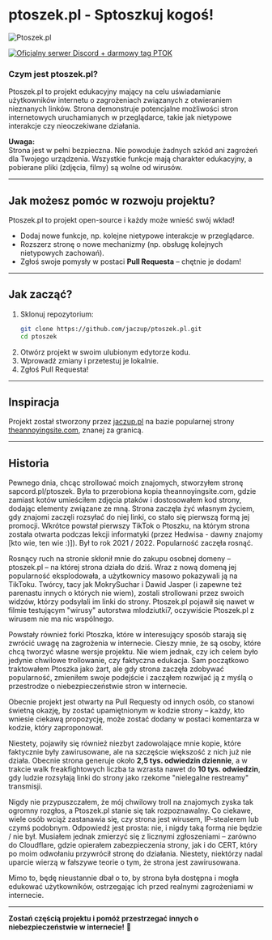 # ptoszek.pl - Sptoszkuj kogoś!

![Ptoszek.pl](./media/images/ptok.jpg)

[![Oficjalny serwer Discord + darmowy tag PTOK](https://img.shields.io/badge/Discord-Oficjalny%20serwer%20Discord%20%2B%20darmowy%20tag%20PTOK-5865F2?logo=discord&logoColor=white)](https://dc.ptoszek.pl)

### Czym jest ptoszek.pl?
Ptoszek.pl to projekt edukacyjny mający na celu uświadamianie użytkowników internetu o zagrożeniach związanych z otwieraniem nieznanych linków. Strona demonstruje potencjalne możliwości stron internetowych uruchamianych w przeglądarce, takie jak nietypowe interakcje czy nieoczekiwane działania.

**Uwaga:**  
Strona jest w pełni bezpieczna. Nie powoduje żadnych szkód ani zagrożeń dla Twojego urządzenia. Wszystkie funkcje mają charakter edukacyjny, a pobierane pliki (zdjęcia, filmy) są wolne od wirusów.

---

## Jak możesz pomóc w rozwoju projektu?

Ptoszek.pl to projekt open-source i każdy może wnieść swój wkład!  

- Dodaj nowe funkcje, np. kolejne nietypowe interakcje w przeglądarce.  
- Rozszerz stronę o nowe mechanizmy (np. obsługę kolejnych nietypowych zachowań).  
- Zgłoś swoje pomysły w postaci **Pull Requesta** – chętnie je dodam!

---

## Jak zacząć?

1. Sklonuj repozytorium:  
   ```bash
   git clone https://github.com/jaczup/ptoszek.pl.git
   cd ptoszek
   ```
2. Otwórz projekt w swoim ulubionym edytorze kodu.  
3. Wprowadź zmiany i przetestuj je lokalnie.  
4. Zgłoś Pull Requesta!

---

## Inspiracja

Projekt został stworzony przez [jaczup.pl](https://jaczup.pl) na bazie popularnej strony [theannoyingsite.com](https://theannoyingsite.com), znanej za granicą.

---

## Historia

Pewnego dnia, chcąc strollować moich znajomych, stworzyłem stronę sapcord.pl/ptoszek. Była to przerobiona kopia theannoyingsite.com, gdzie zamiast kotów umieściłem zdjęcia ptaków i dostosowałem kod strony, dodając elementy związane ze mną. Strona zaczęła żyć własnym życiem, gdy znajomi zaczęli rozsyłać do niej linki, co stało się pierwszą formą jej promocji. Wkrótce powstał pierwszy TikTok o Ptoszku, na którym strona została otwarta podczas lekcji informatyki (przez Hedwisa - dawny znajomy [kto wie, ten wie :)]). Był to rok 2021 / 2022. Popularność zaczęła rosnąć.

Rosnący ruch na stronie skłonił mnie do zakupu osobnej domeny – ptoszek.pl – na której strona działa do dziś. Wraz z nową domeną jej popularność eksplodowała, a użytkownicy masowo pokazywali ją na TikToku. Twórcy, tacy jak MokrySuchar i Dawid Jasper (i zapewne też parenastu innych o których nie wiem), zostali strollowani przez swoich widzów, którzy podsyłali im linki do strony. Ptoszek.pl pojawił się nawet w filmie testującym "wirusy" autorstwa mlodziutki7, oczywiście Ptoszek.pl z wirusem nie ma nic wspólnego.

Powstały również forki Ptoszka, które w interesujący sposób starają się zwrócić uwagę na zagrożenia w internecie. Cieszy mnie, że są osoby, które chcą tworzyć własne wersje projektu. Nie wiem jednak, czy ich celem było jedynie chwilowe trollowanie, czy faktyczna edukacja. Sam początkowo traktowałem Ptoszka jako żart, ale gdy strona zaczęła zdobywać popularność, zmieniłem swoje podejście i zacząłem rozwijać ją z myślą o przestrodze o niebezpieczeństwie stron w internecie.

Obecnie projekt jest otwarty na Pull Requesty od innych osób, co stanowi świetną okazję, by zostać upamiętnionym w kodzie strony – każdy, kto wniesie ciekawą propozycję, może zostać dodany w postaci komentarza w kodzie, który zaproponował. 

Niestety, pojawiły się również niezbyt zadowolające mnie kopie, które faktycznie były zawirusowane, ale na szczęście większość z nich już nie działa.
Obecnie strona generuje około **2,5 tys. odwiedzin dziennie**, a w trakcie walk freakfightowych liczba ta wzrasta nawet do **10 tys. odwiedzin**, gdy ludzie rozsyłają linki do strony jako rzekome "nielegalne restreamy" transmisji.

Nigdy nie przypuszczałem, że mój chwilowy troll na znajomych zyska tak ogromny rozgłos, a Ptoszek.pl stanie się tak rozpoznawalny. Co ciekawe, wiele osób wciąż zastanawia się, czy strona jest wirusem, IP-stealerem lub czymś podobnym. Odpowiedź jest prosta: nie, i nigdy taką formą nie będzie / nie był.
Musiałem jednak zmierzyć się z licznymi zgłoszeniami – zarówno do Cloudflare, gdzie opierałem zabezpieczenia strony, jak i do CERT, który po moim odwołaniu przywrócił stronę do działania. Niestety, niektórzy nadal uparcie wierzą w fałszywe teorie o tym, że strona jest zawirusowana.

Mimo to, będę nieustannie dbał o to, by strona była dostępna i mogła edukować użytkowników, ostrzegając ich przed realnymi zagrożeniami w internecie.

---

**Zostań częścią projektu i pomóż przestrzegać innych o niebezpieczeństwie w internecie!** 🚀
